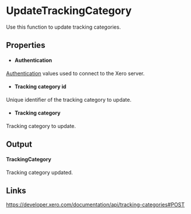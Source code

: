 UpdateTrackingCategory
============

Use this function to update tracking categories.

Properties
----------

- #### Authentication
[Authentication](../../../Common/Authentication/Index.md) values used to connect to the Xero server.
- #### Tracking category id
Unique identifier of the tracking category to update.
- #### Tracking category
Tracking category to update.


Output
-----
#### TrackingCategory
Tracking category updated.

Links
-----

https://developer.xero.com/documentation/api/tracking-categories#POST
